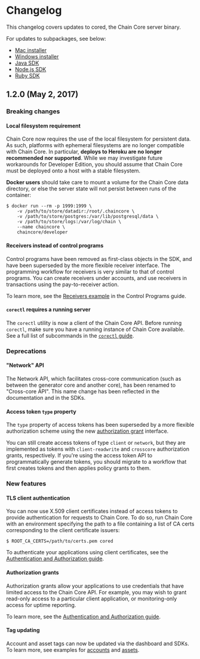 # Changelog

This changelog covers updates to cored, the Chain Core server binary.

For updates to subpackages, see below:

- [Mac installer](https://github.com/chain/chain/blob/1.2-stable/installer/mac/CHANGELOG.md)
- [Windows installer](https://github.com/chain/chain/blob/1.2-stable/installer/windows/CHANGELOG.md)
- [Java SDK](https://github.com/chain/chain/blob/1.2-stable/sdk/java/CHANGELOG.md)
- [Node.js SDK](https://github.com/chain/chain/blob/1.2-stable/sdk/node/CHANGELOG.md)
- [Ruby SDK](https://github.com/chain/chain/blob/1.2-stable/sdk/ruby/CHANGELOG.md)

<a name="1.2.0"></a>
## 1.2.0 (May 2, 2017)

### Breaking changes

#### Local filesystem requirement

Chain Core now requires the use of the local filesystem for persistent data. As such, platforms with ephemeral filesystems are no longer compatible with Chain Core. In particular, **deploys to Heroku are no longer recommended nor supported**. While we may investigate future workarounds for Developer Edition, you should assume that Chain Core must be deployed onto a host with a stable filesystem.

**Docker users** should take care to mount a volume for the Chain Core data directory, or else the server state will not persist between runs of the container:

```
$ docker run --rm -p 1999:1999 \
    -v /path/to/store/datadir:/root/.chaincore \
    -v /path/to/store/postgres:/var/lib/postgresql/data \
    -v /path/to/store/logs:/var/log/chain \
    --name chaincore \
    chaincore/developer
```

#### Receivers instead of control programs

Control programs have been removed as first-class objects in the SDK, and have been superseded by the more flexible receiver interface. The programming workflow for receivers is very similar to that of control programs. You can create receivers under accounts, and use receivers in transactions using the pay-to-receiver action.

To learn more, see the [Receivers example](../build-applications/control-programs#receivers) in the Control Programs guide.

#### `corectl` requires a running server

The `corectl` utility is now a client of the Chain Core API. Before running `corectl`, make sure you have a running instance of Chain Core available. See a full list of subcommands in the [`corectl` guide](corectl.md).

### Deprecations

#### "Network" API

The Network API, which facilitates cross-core communication (such as between the generator core and another core), has been renamed to "Cross-core API". This name change has been reflected in the documentation and in the SDKs.

#### Access token `type` property

The `type` property of access tokens has been superseded by a more flexible authorization scheme using the new <a href="#1.2.0-authorization-grants">authorization grant</a> interface.

You can still create access tokens of type `client` or `network`, but they are implemented as tokens with `client-readwrite` and `crosscore` authorization grants, respectively. If you're using the access token API to programmatically generate tokens, you should migrate to a workflow that first creates tokens and then applies policy grants to them.

### New features

<a name="1.2.0-tls-client-authentication"></a>
#### TLS client authentication

You can now use X.509 client certificates instead of access tokens to provide authentication for requests to Chain Core. To do so, run Chain Core with an environment specifying the path to a file containing a list of CA certs corresponding to the client certificate issuers:

```
$ ROOT_CA_CERTS=/path/to/certs.pem cored
```

To authenticate your applications using client certificates, see the [Authentication and Authorization guide](../learn-more/authentication.md#tls-authentication).

<a name="1.2.0-authorization-grants"></a>
#### Authorization grants

Authorization grants allow your applications to use credentials that have limited access to the Chain Core API. For example, you may wish to grant read-only access to a particular client application, or monitoring-only access for uptime reporting.

To learn more, see the [Authentication and Authorization guide](../learn-more/authentication.md#granting-access).

#### Tag updating

Account and asset tags can now be updated via the dashboard and SDKs. To learn more, see examples for [accounts](../build-applications/accounts.md#update-tags-on-existing-accounts) and [assets](../build-applications/assets.md#update-tags-on-existing-assets).
